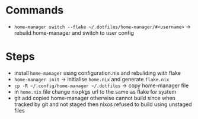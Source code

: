 # Commands

- `home-manager switch --flake ~/.dotfiles/home-manager/#<username>` -> rebuild home-manager and switch to user config

# Steps

- install `home-manager` using configuration.nix and rebuliding with flake
- `home-manager init` -> initialise `home.nix` and generate `flake.nix`
- `cp -R ~/.config/home-manager ~/.dotfiles` -> copy home-manager file
- in `home.nix` file change nixpkgs url to the same as flake for system
- git add copied home-manager otherwise cannot build since when tracked by git and not staged then nixos refused to build using unstaged files
